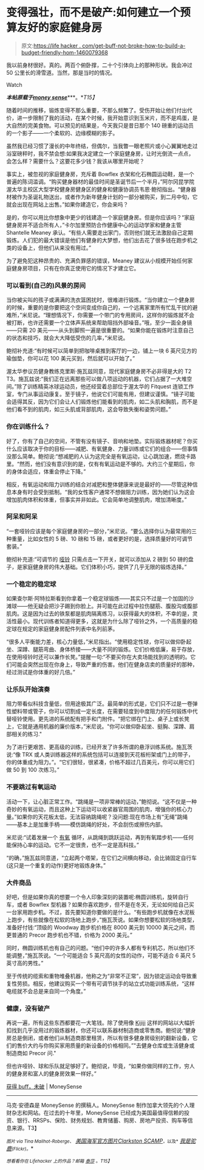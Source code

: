 # 变得强壮，而不是破产:如何建立一个预算友好的家庭健身房

> 原文:[https://life hacker . com/get-buff-not-broke-how-to-build-a-budget-friendly-hom-1460079368](https://lifehacker.com/get-buff-not-broke-how-to-build-a-budget-friendly-hom-1460079368)

我以前身材很好。真的。两百个俯卧撑，二十个引体向上的那种形状。我会冲过 50 公里长的滑雪道。当然，那是当时的情况。

Watch

***本帖原载于***[***money sense***](http://www.moneysense.ca/spend/get-buff-not-broke-2)***。**T15】*

随着时间的推移，锻炼变得不那么重要，不那么频繁了。受伤开始让他们付出代价，进一步限制了我的活动，在某个时候，我开始意识到玉米片，而不是鸡蛋，是大自然的完美食物。可以预见的结果是，今天我只是昔日那个 140 磅重的运动员的一个影子——一个柔软的、边缘模糊的影子。

虽然我已经习惯了漫长的中年终结，但偶尔，当我瞥一眼老照片或小心翼翼地走过浴室磅秤时，我不禁会想:如果我决定建立一个家庭健身房，让时光倒流一点点，会怎么样？需要什么？这要花多少钱？我该从哪里开始呢？

事实上，被忽视的家庭健身房，充斥着 Bowflex 衣架和化石椭圆运动鞋，是一个普遍的陈词滥调。“购买健身器材的最佳时间是圣诞节后一个半月，”阿尔冈昆学院渥太华主校区大型学校健身房健身区的健身和健康协调员韦恩·鲍彻指出。“健身器材被作为圣诞礼物送出，或者作为新年健身计划的一部分被购买，到二月中旬，它就会出现在网站上出售。”如果你建造它，你会来吗？

是的，你可以用比你想象中更少的钱建造一个家庭健身房。但是你应该吗？“家庭健身房并不适合所有人，”卡尔加里预防合作健康中心的运动学家和健身主管 Shantelle Meaney 承认。“有些人需要走出家门，否则他们就无法激励自己定期锻炼。人们犯的最大错误是他们有健身的大梦想，他们出去花了很多钱在跑步机之类的设备上，但他们从来没有用过。”

为了避免犯这种昂贵的、充满负罪感的错误，Meaney 建议从小规模开始任何家庭健身房项目，只有在你真正使用它的情况下才建立它。

### 可以看到(自己的)风景的房间

当你被尖叫的孩子或满满的洗衣篮困扰时，很难进行锻炼。“当你建立一个健身房的时候，重要的是你要把这个空间变成你自己的，一个远离家里所有忙乱干扰的避难所，”米尼说。“理想情况下，你需要一个带门的专用房间，这样你的锻炼就不会被打断，也许还需要一个立体声系统来帮助阻挡外部噪音。”哦，至少一面全身镜——只需 20 美元——从头到脚照一遍是很重要的。“如果你能在锻炼时注意自己的状态和技巧，就会大大降低受伤的几率，”米尼说。

鲍彻补充道:“有时候可以简单到把咖啡桌推到客厅的一边，铺上一块 6 英尺见方的瑜伽垫，你可以花 100 美元买到，然后就可以开始了。”

渥太华参议员健身教练克里斯·施瓦兹同意，现代家庭健身房不必非得是大的 T2 T3。施瓦兹说:“我们正在远离那些可以做八项运动的机器，它们占据了一大堆空间。”除了训练精英冰球运动员，他还经营着总部位于渥太华的 Fitquest 连锁工作室，专门从事运动康复。至于镜子，他说它们可能有用，但建议谨慎。“镜子可能会适得其反，因为它们会让人们锻炼他们能看到的肌肉，如二头肌和胸肌，而不是他们看不到的肌肉，如三头肌或背部肌肉，这会导致失衡和姿势问题。”

### 你在训练什么？

好了，你有了自己的空间，不管有没有镜子、音响和地垫。实际锻炼器材呢？你买什么应该取决于你的目标——减肥、有氧健身、力量训练或它们的组合——但事情没那么简单。鲍彻说:“想减肥的人认为这完全是有氧运动，让心跳加速，燃烧卡路里。“然而，他们没有意识到的是，仅有有氧运动是不够的。大约三个星期后，你的身体会适应，体重会停止下降。”

相反，有氧运动和阻力训练的结合对减肥和整体健康来说是最好的——尽管这种信息本身有时会受到抵制。“我的女性客户通常不想做阻力训练，因为她们认为这会增加肌肉体积和体重，但事实并非如此。它会简单地调整肌肉，增加清晰度。”

### **阿呆和阿呆**

“一套哑铃应该是每个家庭健身房的一部分，”米尼说。“要么选择你认为最常用的三种重量，比如女性的 5 磅、10 磅和 15 磅，或者更好的是，选择质量好的可调节套装。”

鲍彻补充道:“可调节的 [哑铃](https://lifehacker.com/fix-your-form-and-learn-the-right-way-to-hold-weights-f-5962111) 只需点击一下开关，就可以添加从 2 磅到 50 磅的盘子，是家庭健身房的伟大基础。它们体积小巧，提供了几乎无限的锻炼选择。”

### **一个稳定的稳定球**

如果查尔斯·阿特拉斯看到你拿着一个稳定球锻炼——其实只不过是一个加固的沙滩球——他无疑会把沙子踢到你脸上。并可能在此过程中拉伤腿筋、腹股沟或腹部肌肉。这是因为过去的铁泵都是肌肉隔离练习，以获得最大的体积，不幸的是，灵活性最小。现代训练者知道得更多，这就是为什么除了哑铃之外，一个高质量的稳定球在规定的家庭健身房配件列表中名列前茅。

“很多人平衡能力差，核心力量低，”米尼指出。“使用稳定性球，你可以做仰卧起坐、深蹲、腿筋弯曲、身体桥接——大量不同的锻炼。它们价格低廉，易于存放，在使用哑铃时还可以兼作长凳。”提醒一句:“不要买你在大卖场能找到的透明的。它们可能会突然出现在你身上，导致严重的伤害。他们在健身店卖的质量好的那种，经过测试是你体重的好几倍。”

### 让乐队开始演奏

阻力带看似科技含量低，但用途极其广泛。最简单的形式是，它们只不过是一卷弹性塑料带或管子，你可以切割成一定长度，在需要轻度到中度阻力的任何锻炼中代替哑铃使用。更先进的系统配有把手和门附件。“把它绑在门上、桌子上或长凳上，它就是通用机器的廉价版本，”米尼说。"你可以做仰卧起坐、挺胸、深蹲、肩部相关的练习."

为了进行更艰苦、更高级的训练，已经开发了许多所谓的悬浮训练系统。施瓦茨说:“像 TRX 或人类训练器这样的系统包括可以连接到天花板桁架或门上的带子，你的体重成为阻力。”。“它们很轻，很紧凑，价格不超过几百美元，你可以用它们做 50 到 100 次练习。”

### **不要跳过有氧运动**

活动一下，让心脏正常工作。“跳绳是一项非常棒的运动，”鲍彻说。“这不仅是一种奇妙的有氧运动，而且这种上下运动可以收紧器官周围的肌肉，增强你的核心力量。”如果你的天花板太低，无法容纳跳绳呢？没问题:现在市场上有“无绳”跳绳——基本上是加重手柄——模仿跳绳的好处，不会刮伤或擦伤内部。

米尼说:“试着发展一个 [有氧](https://lifehacker.com/how-to-get-a-complete-workout-with-nothing-but-your-bod-5839197) 循环，从跳绳到跳跃运动，再到有氧踏步机——任何能保持心率的运动。它不一定很贵，也不一定是高科技。”

“的确，”施瓦兹同意道，“立起两个塔架，在它们之间横向移动，会比骑固定自行车(这只是一个重复的动作)更好地锻炼身体。”

### **大件商品**

好吧，但是如果你真的想要一个令人印象深刻的装置呢:椭圆训练机，旋转自行车，或者 Bowflex 型机器？如果你喜欢跑步，但不是在冬天，无论如何给自己买一台家用跑步机。不过，首先要知道你要做的是什么。“有些跑步机就像在水泥板上跑步，有些就像在松软的场地上跑步，”施瓦茨说。如果你想要松软的场地类型，准备好付钱:“顶级的 Woodway 跑步机价格在 8000 美元到 10000 美元之间，而更普通的 Precor 跑步机也不错，价格为 2000 美元。”

同时，椭圆训练机也有自己的问题。“他们中的许多人都有专利机芯，所以他们不能调整，”施瓦茨说。“一个可能适合 5 英尺高的女性的动作，可能不适合 6 英尺 5 英寸高的男性。”

至于传统的缆索和重物堆叠机器，他称之为“非常不正常”，因为锁定运动会导致重复性劳损。相反，他建议购买一个带有可调节扶手的站立式功能训练系统，“这样电缆就不会总是来自同一个角度。”

### **健康，没有破产**

再说一遍，所有这些东西都要花一大笔钱。除了使用像 [Kijiji](http://www.ebayclassifieds.com/) 这样的网站以大幅折扣找到几乎没用过的锻炼器材，你还可以联系器材制造商或零售商。鲍彻说:“健身房总是倒闭，或者他们从制造商那里租赁，所以有很多健身房级别的翻新设备，它们的售价大约与你购买家用质量的新设备的价格相同。”"去健身仓库或生活健身或制造商如 Precor 问."

但也许哑铃、球和乐队就足够好了。鲍彻说，毕竟，“如果你做同样的工作，穷人的健身房和富人的健身房效果一样好。”

[获得 buff，未破](http://www.moneysense.ca/spend/get-buff-not-broke-2) | MoneySense

* * *

马克·安德森是 MoneySense 的撰稿人。MoneySense 制作加拿大领先的个人理财杂志和网站。在过去的十年里，MoneySense 已经成为美国最值得信赖的投资、银行、RRSPs、保险、财务规划、教育储蓄、购房、房地产投资、购车等信息来源。T3】

<small>*图片 via Tina Mailhot-Roberge、*</small> [*美国海军官方图片*](http://www.flickr.com/photos/usnavy/7466523184/sizes/z/in/photolist-cnMTdm-cDwjRj-cDD3F9-cDD3PL-cDD44b-cH9ZPy-cDDG9N-cHa13w-cH9ZWw-akp5yD-dNQ3FC-drpvSE-gV1h64-gV1819-gV1hDt-gV18fY-gV1htt-gV1hrp-gV24n4-gV24Yp-gV1b33-gV1boJ-gV1aTL-gV24h4-gV259e-gV253T-gV1hhM-gV1bc1-aQoH2p-bsCAwM-aQoKAr-bsCzHK-aQoELz-bsCCLi-aQoHze-bsCzY2-bsCD3z-aQoGx4-aQoFWF-aQoGfp-aQoEn8-aQoDta-bsCFL8-bsCCmc-bsCERr-aQoE1M-aQoJeM-bsCFap-bsCyYV-bsCAVi-aQoFjg/)<small></small>*[*Clarkston SCAMP*](http://www.flickr.com/photos/clarkstonscamp/4679816931/sizes/z/)<small>*，以及*</small> [*我是驼鹿*](http://www.flickr.com/photos/iamamoose/3625093405/sizes/z/in/photolist-6wkxYr-6wpJBQ-6EnqUk-6LY11P-6XX2MK-6XX4B8-6XXc6Z-6XYHki-7aLdaX-7aLdr4-7aQ3A1-7aQ3MA-7nBdAc-7oDyXc-7qbyeq-7sYwgT-gkbFZk-eerzMo-a93DgW-a8ZBvR-a8ZEDc-a8ZF5H-9yv8rJ-byrprL-baRC76-dGcRoz-dGigNq-dGcR2D-dGcQHB-ebzNjg-a88Lmc-a88HED-a88HTg-a8bDv5-a88JB2-a88KCt-8bBtSL-dZGb7H-dCkQXV-9bihtw-dpqUBk-dXJRhu-bxLQ5j-7CYWgp-bxLUpW-a5mrrv-a5pj1s-a55Dfm-a55DA5-ftbU8g-7D4Ypf/)<small>*(Flickr)。*</small>*

*<small>*想看看你在 Lifehacker 上的作品？邮箱*</small> [<small>*泰莎*</small>](https://mail.google.com/mail/?view=cm&fs=1&tf=1&to=tessa@lifehacker.com) <small>*。*T15】</small>*